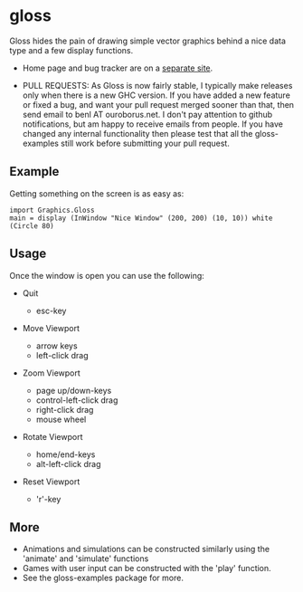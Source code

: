 gloss
=====

Gloss hides the pain of drawing simple vector graphics behind a nice
data type and a few display functions. 

* Home page and bug tracker are on a [separate site](http://gloss.ouroborus.net).

* PULL REQUESTS: As Gloss is now fairly stable, I typically make releases only when there is a new GHC version. If you have added a new feature or fixed a bug, and want your pull request merged sooner than that, then send email to benl AT ouroborus.net. I don't pay attention to github notifications, but am happy to receive emails from people. If you have changed any internal functionality then please test that all the gloss-examples still work before submitting your pull request.

Example
-------
Getting something on the screen is as easy as:

    import Graphics.Gloss
    main = display (InWindow "Nice Window" (200, 200) (10, 10)) white (Circle 80)


Usage
-----
Once the window is open you can use the following:

 * Quit            
   - esc-key

 * Move Viewport   
   - arrow keys
   - left-click drag

 * Zoom Viewport
   - page up/down-keys
   - control-left-click drag
   - right-click drag
   - mouse wheel

 * Rotate Viewport
   - home/end-keys
   - alt-left-click drag

 * Reset Viewport
   - 'r'-key


More
----
* Animations and simulations can be constructed similarly using the 'animate' and 'simulate' functions
* Games with user input can be constructed with the 'play' function.
* See the gloss-examples package for more.
